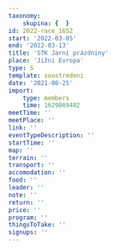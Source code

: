 ```yaml
---
taxonomy:
    skupina: {  }
id: 2022-race_1652
start: '2022-03-05'
end: '2022-03-13'
title: 'STK Jarní prázdniny'
place: 'Jižní Evropa'
type: S
template: soustredeni
date: '2021-08-25'
import:
    type: members
    time: 1629869402
meetTime: ''
meetPlace: ''
link: ''
eventTypeDescription: ''
startTime: ''
map: ''
terrain: ''
transport: ''
accomodation: ''
food: ''
leader: ''
note: ''
return: ''
price: ''
program: ''
thingsToTake: ''
signups: ''
---
```


